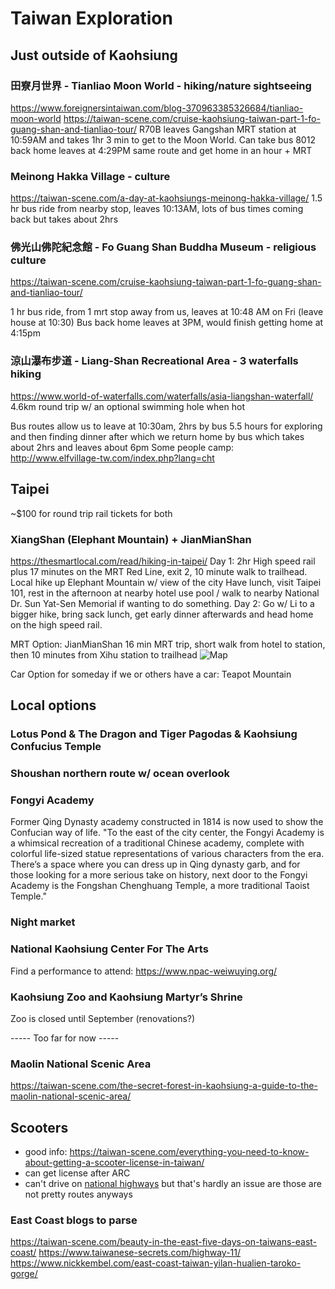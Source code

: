 # Taiwan Exploration

## Just outside of Kaohsiung

### 田寮月世界 - Tianliao Moon World - hiking/nature sightseeing
https://www.foreignersintaiwan.com/blog-370963385326684/tianliao-moon-world
https://taiwan-scene.com/cruise-kaohsiung-taiwan-part-1-fo-guang-shan-and-tianliao-tour/
R70B leaves Gangshan MRT station at 10:59AM and takes 1hr 3 min to get to the Moon World.
Can take bus 8012 back home leaves at 4:29PM same route and get home in an hour + MRT

### Meinong Hakka Village - culture
https://taiwan-scene.com/a-day-at-kaohsiungs-meinong-hakka-village/
1.5 hr bus ride from nearby stop, leaves 10:13AM, lots of bus times coming back but takes about 2hrs

### 佛光山佛陀紀念館 - Fo Guang Shan Buddha Museum - religious culture
https://taiwan-scene.com/cruise-kaohsiung-taiwan-part-1-fo-guang-shan-and-tianliao-tour/

1 hr bus ride, from 1 mrt stop away from us, leaves at 10:48 AM on Fri (leave house at 10:30)
Bus back home leaves at 3PM, would finish getting home at 4:15pm

### 涼山瀑布步道 - Liang-Shan Recreational Area - 3 waterfalls hiking
https://www.world-of-waterfalls.com/waterfalls/asia-liangshan-waterfall/
4.6km round trip w/ an optional swimming hole when hot

Bus routes allow us to leave at 10:30am, 2hrs by bus
5.5 hours for exploring and then finding dinner after which we return home by bus which takes about 2hrs and leaves about 6pm
Some people camp: http://www.elfvillage-tw.com/index.php?lang=cht

## Taipei
~$100 for round trip rail tickets for both

### XiangShan (Elephant Mountain) + JianMianShan
https://thesmartlocal.com/read/hiking-in-taipei/
Day 1:
2hr High speed rail plus 17 minutes on the MRT Red Line, exit 2, 10 minute walk to trailhead.
Local hike up Elephant Mountain w/ view of the city
Have lunch, visit Taipei 101, rest in the afternoon at nearby hotel use pool / walk to nearby National Dr. Sun Yat-Sen Memorial if wanting to do something.
Day 2:
Go w/ Li to a bigger hike, bring sack lunch, get early dinner afterwards and head home on the high speed rail.

MRT Option: JianMianShan
16 min MRT trip, short walk from hotel to station, then 10 minutes from Xihu station to trailhead
![Map](./attachments/jianmianshan-map.png)

Car Option for someday if we or others have a car: Teapot Mountain

## Local options

### Lotus Pond & The Dragon and Tiger Pagodas & Kaohsiung Confucius Temple

### Shoushan northern route w/ ocean overlook

### Fongyi Academy
Former Qing Dynasty academy constructed in 1814 is now used to show the Confucian way of life. "To the east of the city center, the Fongyi Academy is a whimsical recreation of a traditional Chinese academy, complete with colorful life-sized statue representations of various characters from the era. There’s a space where you can dress up in Qing dynasty garb, and for those looking for a more serious take on history, next door to the Fongyi Academy is the Fongshan Chenghuang Temple, a more traditional Taoist Temple."

### Night market

### National Kaohsiung Center For The Arts
Find a performance to attend: https://www.npac-weiwuying.org/

### Kaohsiung Zoo and Kaohsiung Martyr’s Shrine
Zoo is closed until September (renovations?)

----- Too far for now -----

### Maolin National Scenic Area
https://taiwan-scene.com/the-secret-forest-in-kaohsiung-a-guide-to-the-maolin-national-scenic-area/

## Scooters
- good info: https://taiwan-scene.com/everything-you-need-to-know-about-getting-a-scooter-license-in-taiwan/
- can get license after ARC
- can't drive on [national highways](https://en.wikipedia.org/wiki/Highway_system_in_Taiwan#/map/0) but that's hardly an issue are those are not pretty routes anyways

### East Coast blogs to parse
https://taiwan-scene.com/beauty-in-the-east-five-days-on-taiwans-east-coast/
https://www.taiwanese-secrets.com/highway-11/
https://www.nickkembel.com/east-coast-taiwan-yilan-hualien-taroko-gorge/